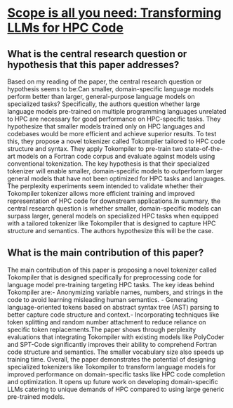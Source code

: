 # [Scope is all you need: Transforming LLMs for HPC Code](https://arxiv.org/abs/2308.09440)

## What is the central research question or hypothesis that this paper addresses?

Based on my reading of the paper, the central research question or hypothesis seems to be:Can smaller, domain-specific language models perform better than larger, general-purpose language models on specialized tasks? Specifically, the authors question whether large language models pre-trained on multiple programming languages unrelated to HPC are necessary for good performance on HPC-specific tasks. They hypothesize that smaller models trained only on HPC languages and codebases would be more efficient and achieve superior results. To test this, they propose a novel tokenizer called Tokompiler tailored to HPC code structure and syntax. They apply Tokompiler to pre-train two state-of-the-art models on a Fortran code corpus and evaluate against models using conventional tokenization. The key hypothesis is that their specialized tokenizer will enable smaller, domain-specific models to outperform larger general models that have not been optimized for HPC tasks and languages. The perplexity experiments seem intended to validate whether their Tokompiler tokenizer allows more efficient training and improved representation of HPC code for downstream applications.In summary, the central research question is whether smaller, domain-specific models can surpass larger, general models on specialized HPC tasks when equipped with a tailored tokenizer like Tokompiler that is designed to capture HPC structure and semantics. The authors hypothesize this will be the case.


## What is the main contribution of this paper?

The main contribution of this paper is proposing a novel tokenizer called Tokompiler that is designed specifically for preprocessing code for language model pre-training targeting HPC tasks. The key ideas behind Tokompiler are:- Anonymizing variable names, numbers, and strings in the code to avoid learning misleading human semantics. - Generating language-oriented tokens based on abstract syntax tree (AST) parsing to better capture code structure and context.- Incorporating techniques like token splitting and random number attachment to reduce reliance on specific token replacements.The paper shows through perplexity evaluations that integrating Tokompiler with existing models like PolyCoder and SPT-Code significantly improves their ability to comprehend Fortran code structure and semantics. The smaller vocabulary size also speeds up training time. Overall, the paper demonstrates the potential of designing specialized tokenizers like Tokompiler to transform language models for improved performance on domain-specific tasks like HPC code completion and optimization. It opens up future work on developing domain-specific LLMs catering to unique demands of HPC compared to using large generic pre-trained models.
